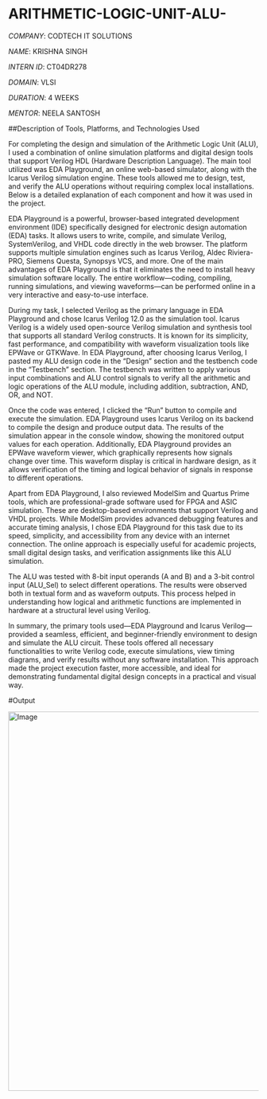 # ARITHMETIC-LOGIC-UNIT-ALU-

*COMPANY*: CODTECH IT SOLUTIONS  

*NAME*: KRISHNA SINGH  

*INTERN ID*: CT04DR278 

*DOMAIN*: VLSI 

*DURATION*: 4 WEEKS  

*MENTOR*: NEELA SANTOSH  

##Description of Tools, Platforms, and Technologies Used

For completing the design and simulation of the Arithmetic Logic Unit (ALU), I used a combination of online simulation platforms and digital design tools that support Verilog HDL (Hardware Description Language). The main tool utilized was EDA Playground, an online web-based simulator, along with the Icarus Verilog simulation engine. These tools allowed me to design, test, and verify the ALU operations without requiring complex local installations. Below is a detailed explanation of each component and how it was used in the project.

EDA Playground is a powerful, browser-based integrated development environment (IDE) specifically designed for electronic design automation (EDA) tasks. It allows users to write, compile, and simulate Verilog, SystemVerilog, and VHDL code directly in the web browser. The platform supports multiple simulation engines such as Icarus Verilog, Aldec Riviera-PRO, Siemens Questa, Synopsys VCS, and more. One of the main advantages of EDA Playground is that it eliminates the need to install heavy simulation software locally. The entire workflow—coding, compiling, running simulations, and viewing waveforms—can be performed online in a very interactive and easy-to-use interface.

During my task, I selected Verilog as the primary language in EDA Playground and chose Icarus Verilog 12.0 as the simulation tool. Icarus Verilog is a widely used open-source Verilog simulation and synthesis tool that supports all standard Verilog constructs. It is known for its simplicity, fast performance, and compatibility with waveform visualization tools like EPWave or GTKWave. In EDA Playground, after choosing Icarus Verilog, I pasted my ALU design code in the “Design” section and the testbench code in the “Testbench” section. The testbench was written to apply various input combinations and ALU control signals to verify all the arithmetic and logic operations of the ALU module, including addition, subtraction, AND, OR, and NOT.

Once the code was entered, I clicked the “Run” button to compile and execute the simulation. EDA Playground uses Icarus Verilog on its backend to compile the design and produce output data. The results of the simulation appear in the console window, showing the monitored output values for each operation. Additionally, EDA Playground provides an EPWave waveform viewer, which graphically represents how signals change over time. This waveform display is critical in hardware design, as it allows verification of the timing and logical behavior of signals in response to different operations.

Apart from EDA Playground, I also reviewed ModelSim and Quartus Prime tools, which are professional-grade software used for FPGA and ASIC simulation. These are desktop-based environments that support Verilog and VHDL projects. While ModelSim provides advanced debugging features and accurate timing analysis, I chose EDA Playground for this task due to its speed, simplicity, and accessibility from any device with an internet connection. The online approach is especially useful for academic projects, small digital design tasks, and verification assignments like this ALU simulation.

The ALU was tested with 8-bit input operands (A and B) and a 3-bit control input (ALU_Sel) to select different operations. The results were observed both in textual form and as waveform outputs. This process helped in understanding how logical and arithmetic functions are implemented in hardware at a structural level using Verilog.

In summary, the primary tools used—EDA Playground and Icarus Verilog—provided a seamless, efficient, and beginner-friendly environment to design and simulate the ALU circuit. These tools offered all necessary functionalities to write Verilog code, execute simulations, view timing diagrams, and verify results without any software installation. This approach made the project execution faster, more accessible, and ideal for demonstrating fundamental digital design concepts in a practical and visual way.

#Output

<img width="1226" height="762" alt="Image" src="https://github.com/user-attachments/assets/1cb82d65-c86c-4abc-9e98-721819c128cc" />
